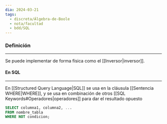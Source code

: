 ```yaml
---
dia: 2024-03-21
tags:
  - discreta/Álgebra-de-Boole
  - nota/facultad
  - bdd/SQL
---
```

### Definición
---


Se puede implementar de forma física como el [[Inversor|inversor]].

#### En SQL
---
En [[Structured Query Language|SQL]] se usa en la cláusula [[Sentencia WHERE|WHERE]], y se usa en combinación de otros [[SQL Keywords#Operadores|operadores]] para dar el resultado opuesto 

```SQL
SELECT columna1, columna2, ...
FROM nombre_tabla
WHERE NOT condicion;
```



